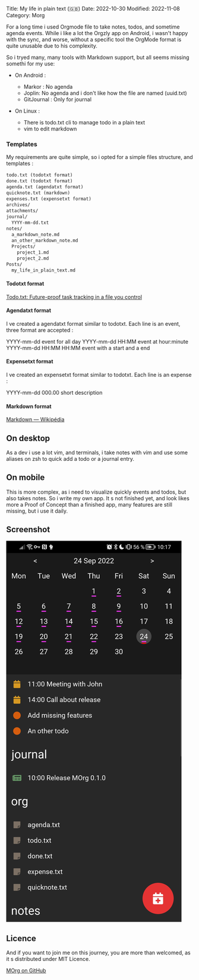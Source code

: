 Title: My life in plain text (🇬🇧)
Date: 2022-10-30
Modified: 2022-11-08
Category: Morg

For a long time i used Orgmode file to take notes, todos, and sometime agenda events. While i like a lot the Orgzly app on Android, i wasn't happy with the sync, and worse, without a specific tool the OrgMode format is quite unusable due to his complexity.

So i tryed many, many tools with Markdown support, but all seems missing somethi for my use:

- On Android :

	- Markor : No agenda
	- Joplin: No agenda and i don't like how the file are named (uuid.txt)
	- GitJournal : Only for journal

- On Linux :

	- There is todo.txt cli to manage todo in a plain text
	- vim to edit markdown

### Templates

My requirements are quite simple, so i opted for a simple files structure, and templates :

    todo.txt (todotxt format)
    done.txt (todotxt format)
    agenda.txt (agendatxt format)
    quicknote.txt (markdown)
    expenses.txt (expensetxt format)
    archives/
    attachments/
    journal/
      YYYY-mm-dd.txt
    notes/
      a_markdown_note.md
      an_other_markdown_note.md
      Projects/
        project_1.md
        project_2.md
    Posts/
      my_life_in_plain_text.md

#### Todotxt format

[Todo.txt: Future-proof task tracking in a file you control](http://todotxt.org/)


#### Agendatxt format

I ve created a agendatxt format similar to todotxt. Each line is an event, three format are accepted :

YYYY-mm-dd event for all day
YYYY-mm-dd HH:MM event at hour:minute
YYYY-mm-dd HH:MM HH:MM event with a start and a end

#### Expensetxt format

I ve created an expensetxt format similar to todotxt. Each line is an expense :

YYYY-mm-dd 000.00 short description

#### Markdown format

[Markdown — Wikipédia](https://fr.wikipedia.org/wiki/Markdown)

## On desktop

As a dev i use a lot vim, and terminals, i take notes with vim and use some aliases on zsh to quick add a todo or a journal entry.

## On mobile

This is more complex, as i need to visualize quickly events and todos, but also takes notes. So i write my own app. It s not finished yet, and look likes more a Proof of Concept than a finished app, many features are still missing, but i use it daily.

## Screenshot

![MOrg Screenshot](https://raw.githubusercontent.com/brvier/MOrg/master/screenshots/main_dark.jpg)

## Licence

And if you want to join me on this journey, you are more than welcomed, as it s distributed under MIT Licence.

[MOrg on GitHub](https://github.com/brvier/MOrg)
